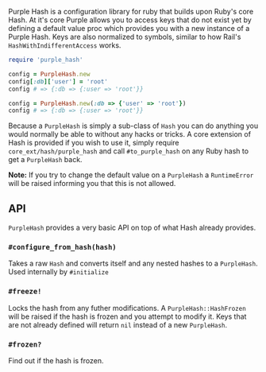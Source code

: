 Purple Hash is a configuration library for ruby that builds upon Ruby's core
Hash. At it's core Purple allows you to access keys that do not exist yet by
defining a default value proc which provides you with a new instance of a
Purple Hash. Keys are also normalized to symbols, similar to how Rail's
`HashWithIndifferentAccess` works.

```ruby
require 'purple_hash'

config = PurpleHash.new
config[:db]['user'] = 'root'
config # => {:db => {:user => 'root'}}

config = PurpleHash.new(:db => {'user' => 'root'})
config # => {:db => {:user => 'root'}}
```

Because a `PurpleHash` is simply a sub-class of `Hash` you can do anything you
would normally be able to without any hacks or tricks. A core extension of Hash
is provided if you wish to use it, simply require `core_ext/hash/purple_hash`
and call `#to_purple_hash` on any Ruby hash to get a `PurpleHash` back.

**Note:** If you try to change the default value on a `PurpleHash` a `RuntimeError`
will be raised informing you that this is not allowed.

## API

`PurpleHash` provides a very basic API on top of what Hash already provides.

### `#configure_from_hash(hash)`

Takes a raw `Hash` and converts itself and any nested hashes to a `PurpleHash`.
Used internally by `#initialize`

### `#freeze!`

Locks the hash from any futher modifications. A `PurpleHash::HashFrozen` will be
raised if the hash is frozen and you attempt to modify it. Keys that are not
already defined will return `nil` instead of a new `PurpleHash`.

### `#frozen?`

Find out if the hash is frozen.
